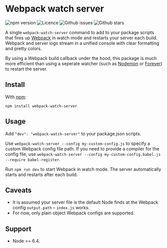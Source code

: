 # Webpack watch server

![npm version](https://img.shields.io/npm/v/webpack-watch-server.svg?style=flat-square)
![Licence](https://img.shields.io/npm/l/webpack-watch-server.svg?style=flat-square)
![Github issues](https://img.shields.io/github/issues/jaydenseric/webpack-watch-server.svg?style=flat-square)
![Github stars](https://img.shields.io/github/stars/jaydenseric/webpack-watch-server.svg?style=flat-square)

A single `webpack-watch-server` command to add to your package scripts that fires up [Webpack](https://webpack.js.org) in watch mode and restarts your server each build. Webpack and server logs stream in a unified console with clear formatting and pretty colors.

By using a Webpack build callback under the hood, this package is much more efficient than using a seperate watcher (such as [Nodemon](https://nodemon.io) or [Forever](https://github.com/foreverjs/forever)) to restart the server.

## Install

With [npm](https://www.npmjs.com):

```
npm install webpack-watch-server
```

## Usage

Add `"dev": "webpack-watch-server"` to your package.json scripts.

Use `webpack-watch-server --config my-custom-config.js` to specify a custom Webpack config file path. If you need to provide a compiler for the config file, use `webpack-watch-server --config my-custom-config.babel.js --require babel-register`.

Run `npm run dev` to start Webpack in watch mode. The server automatically starts and restarts after each build.

## Caveats

- It is assumed your server file is the default Node finds at the Webpack config `output.path` – `index.js` works.
- For now, only plain object Webpack configs are supported.

## Support

- Node >= 6.4.
